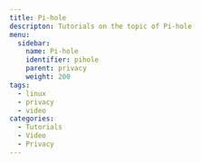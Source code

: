 ```yaml
---
title: Pi-hole
descripton: Tutorials on the topic of Pi-hole
menu:
  sidebar:
    name: Pi-hole
    identifier: pihole
    parent: privacy
    weight: 200
tags:
  - linux
  - privacy
  - video
categories:
  - Tutorials
  - Video
  - Privacy
---
```


